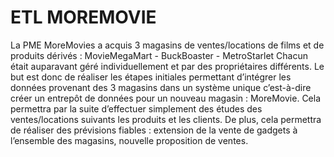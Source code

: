 # ETL MOREMOVIE
La PME MoreMovies a acquis 3 magasins de ventes/locations de films et de produits dérivés : 
MovieMegaMart -  BuckBoaster - MetroStarlet 
Chacun était auparavant géré individuellement et par des propriétaires différents. Le but
est donc de réaliser les étapes initiales permettant d’intégrer les données provenant des 
3 magasins dans un système unique c’est-à-dire créer un entrepôt de données pour un nouveau magasin : 
MoreMovie. Cela permettra par la suite d’effectuer simplement des études des ventes/locations suivants
les produits et les clients. De plus, cela permettra de réaliser des prévisions fiables : extension de
la vente de gadgets à l’ensemble des magasins, nouvelle proposition de ventes.
